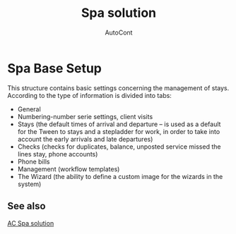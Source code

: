 ﻿---
    title: "Spa solution"
    author: AutoCont
    ms.date: 04/30/2018
    ms.topic: article
    ms.prod: dynamics-nav-2017
    ms.contentlocale: en
    ms.lasthandoff: 04/30/2018
---

# Spa Base Setup

This structure contains basic settings concerning the management of stays. According to the type of information is divided into tabs:
-	General
-	Numbering-number serie settings, client visits
-	Stays (the default times of arrival and departure – is used as a default for the Tween to stays and a stepladder for work, in order to take into account the early arrivals and late departures)
-	Checks (checks for duplicates, balance, unposted service missed the lines stay, phone accounts)
-	Phone bills
-	Management (workflow templates)
-	The Wizard (the ability to define a custom image for the wizards in the system) 



## <a name="see-also"></a>See also
[AC Spa solution](ac-spa-solution.md)